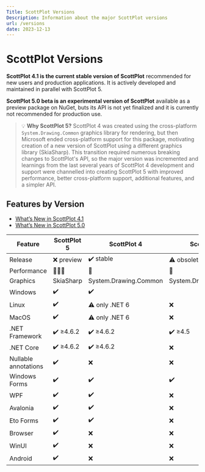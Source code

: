 ```yaml
---
Title: ScottPlot Versions
Description: Information about the major ScottPlot versions
url: /versions
date: 2023-12-13
---
```


# ScottPlot Versions

**ScottPlot 4.1 is the current stable version of ScottPlot** recommended for new users and production applications. It is actively developed and maintained in parallel with ScottPlot 5.

**ScottPlot 5.0 beta is an experimental version of ScottPlot** available as a preview package on NuGet, buts its API is not yet finalized and it is currently not recommended for production use.

> 💡 **Why ScottPlot 5?** ScottPlot 4 was created using the cross-platform `System.Drawing.Common` graphics library for rendering, but then Microsoft ended cross-platform support for this package, motivating creation of a new version of ScottPlot using a different graphics library (SkiaSharp). This transition required numerous breaking changes to ScottPlot's API, so the major version was incremented and learnings from the last several years of ScottPlot 4 development and support were channelled into creating ScottPlot 5 with improved performance, better cross-platform support, additional features, and a simpler API.

## Features by Version

* [What’s New in ScottPlot 4.1](/faq/version-4.1/)
* [What’s New in ScottPlot 5.0](/faq/version-5.0/)

<div class="text-center"><div class="d-inline-block">

Feature | ScottPlot 5 | ScottPlot 4 | ScottPlot 3
---|---|---|---
Release | ❌ preview | ✔️ stable | ⚠️ obsolete
Performance | 🚀🚀🚀 | 🚀 | 🚀
Graphics | SkiaSharp | System.Drawing.Common | System.Drawing.Common
Windows | ✔️ | ✔️
Linux | ✔️ | ⚠️ only .NET 6 | ❌
MacOS | ✔️ | ⚠️ only .NET 6 | ❌
.NET Framework | ✔️ ≥4.6.2 | ✔️ ≥4.6.2 | ✔️ ≥4.5
.NET Core | ✔️ ≥4.6.2 | ✔️ ≥4.6.2 | ❌
Nullable annotations | ✔️ | ❌ | ❌
Windows Forms | ✔️ | ✔️ | ✔️
WPF | ✔️ | ✔️ | ❌
Avalonia | ✔️ | ✔️ | ❌
Eto Forms | ✔️ | ✔️ | ❌
Browser | ✔️ | ❌ | ❌
WinUI | ✔️ | ❌ | ❌
Android | ✔️ | ❌ | ❌

</div></div>
